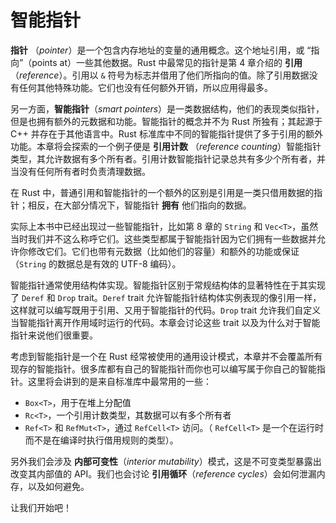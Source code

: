 # 智能指针

**指针** （*pointer*）是一个包含内存地址的变量的通用概念。这个地址引用，或 “指向”（points at）一些其他数据。Rust 中最常见的指针是第 4 章介绍的 **引用**（*reference*）。引用以 `&` 符号为标志并借用了他们所指向的值。除了引用数据没有任何其他特殊功能。它们也没有任何额外开销，所以应用得最多。

另一方面，**智能指针**（*smart pointers*）是一类数据结构，他们的表现类似指针，但是也拥有额外的元数据和功能。智能指针的概念并不为 Rust 所独有；其起源于 C++ 并存在于其他语言中。Rust 标准库中不同的智能指针提供了多于引用的额外功能。本章将会探索的一个例子便是 **引用计数** （*reference counting*）智能指针类型，其允许数据有多个所有者。引用计数智能指针记录总共有多少个所有者，并当没有任何所有者时负责清理数据。

在 Rust 中，普通引用和智能指针的一个额外的区别是引用是一类只借用数据的指针；相反，在大部分情况下，智能指针 **拥有** 他们指向的数据。

实际上本书中已经出现过一些智能指针，比如第 8 章的 `String` 和 `Vec<T>`，虽然当时我们并不这么称呼它们。这些类型都属于智能指针因为它们拥有一些数据并允许你修改它们。它们也带有元数据（比如他们的容量）和额外的功能或保证（`String` 的数据总是有效的 UTF-8 编码）。

智能指针通常使用结构体实现。智能指针区别于常规结构体的显著特性在于其实现了 `Deref` 和 `Drop` trait。`Deref` trait 允许智能指针结构体实例表现的像引用一样，这样就可以编写既用于引用、又用于智能指针的代码。`Drop` trait 允许我们自定义当智能指针离开作用域时运行的代码。本章会讨论这些 trait 以及为什么对于智能指针来说他们很重要。

考虑到智能指针是一个在 Rust 经常被使用的通用设计模式，本章并不会覆盖所有现存的智能指针。很多库都有自己的智能指针而你也可以编写属于你自己的智能指针。这里将会讲到的是来自标准库中最常用的一些：

* `Box<T>`，用于在堆上分配值
* `Rc<T>`，一个引用计数类型，其数据可以有多个所有者
* `Ref<T>` 和 `RefMut<T>`，通过 `RefCell<T>` 访问。（ `RefCell<T>` 是一个在运行时而不是在编译时执行借用规则的类型）。

另外我们会涉及 **内部可变性**（*interior mutability*）模式，这是不可变类型暴露出改变其内部值的 API。我们也会讨论 **引用循环**（*reference cycles*）会如何泄漏内存，以及如何避免。

让我们开始吧！
